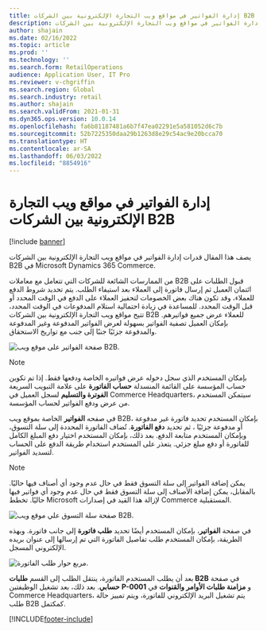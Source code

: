 ```yaml
---
title: إدارة الفواتير في مواقع ويب التجارة الإلكترونية بين الشركات B2B‬
description: يصف هذا المقال قدرات إدارة الفواتير في مواقع ويب التجارة الإلكترونية بين الشركات B2B‬ في Microsoft Dynamics 365 Commerce.
author: shajain
ms.date: 02/16/2022
ms.topic: article
ms.prod: ''
ms.technology: ''
ms.search.form: RetailOperations
audience: Application User, IT Pro
ms.reviewer: v-chgriffin
ms.search.region: Global
ms.search.industry: retail
ms.author: shajain
ms.search.validFrom: 2021-01-31
ms.dyn365.ops.version: 10.0.14
ms.openlocfilehash: fa6b81187481a6b7f47ea02291e5a581052d6c7b
ms.sourcegitcommit: 52b7225350daa29b1263d8e29c54ac9e20bcca70
ms.translationtype: HT
ms.contentlocale: ar-SA
ms.lasthandoff: 06/03/2022
ms.locfileid: "8854916"
---
```

# <a name="invoice-management-for-b2b-e-commerce-websites"></a>إدارة الفواتير في مواقع ويب التجارة الإلكترونية بين الشركات B2B‬

[!include [banner](../../includes/banner.md)]

يصف هذا المقال قدرات إدارة الفواتير في مواقع ويب التجارة الإلكترونية بين الشركات B2B‬ في Microsoft Dynamics 365 Commerce.

من الممارسات الشائعة للشركات التي تتعامل مع معاملات B2B قبول الطلبات على ائتمان العميل ثم إرسال فاتورة إلى العملاء بعد استيفاء الطلب. يتم تحديد شروط الدفع للعملاء، وقد تكون هناك بعض الخصومات لتحفيز العملاء على الدفع في الوقت المحدد أو قبل الوقت المحدد. للمساعدة في زيادة احتمالية استلام المدفوعات في الوقت المحدد، تتيح مواقع ويب التجارة الإلكترونية بين الشركات B2B‬ للعملاء عرض جميع فواتيرهم. بإمكان العميل تصفية الفواتير بسهولة لعرض الفواتير المدفوعة وغير المدفوعة والمدفوعة جزئيًا جنبًا إلى جنب مع تواريخ الاستحقاق.

![صفحة الفواتير على موقع ويب B2B.](../media/ViewInvoices.png)

> [!NOTE]
> بإمكان المستخدم الذي سجل دخوله عرض فواتيره الخاصة ودفعها فقط. إذا تم تكوين حساب المؤسسة على القائمة المنسدلة **حساب الفاتورة** على علامة التبويب السريعة **الفوترة والتسليم** لسجل العميل في Commerce Headquarters، سيتمكن المستخدم من عرض ودفع الفواتير لحساب المؤسسة.

في صفحه **الفواتير** الخاصة بموقع ويب B2B، بإمكان المستخدم تحديد فاتورة غير مدفوعة أو مدفوعة جزئيًا ، ثم تحديد **دفع الفاتورة**. تُضاف الفاتورة المحددة إلى سلة التسوق، وبإمكان المستخدم متابعة الدفع. بعد ذلك، بإمكان المستخدم اختيار دفع المبلغ الكامل للفاتورة أو دفع مبلغ جزئي. يتعذر على المستخدم استخدام طريقة الدفع على الحساب لتسديد الفواتير.

> [!NOTE]
> يمكن إضافة الفواتير إلى سلة التسوق فقط في حال عدم وجود أي أصناف فيها حاليًا. بالمقابل، يمكن إضافة الأصناف إلى سلة التسوق فقط في حال عدم وجود أي فواتير فيها حاليًا. تخطط Microsoft لإزالة هذا القيد في إصدارات Commerce المستقبلية.

![صفحة سلة التسوق علي موقع ويب B2B.](../media/PayInvoice.png)

في صفحة **الفواتير**، بإمكان المستخدم أيضًا تحديد **طلب فاتورة** إلى جانب فاتورة. وبهذه الطريقة، بإمكان المستخدم طلب تفاصيل الفاتورة التي تم إرسالها إلى عنوان بريده الإلكتروني المسجل.

![مربع حوار طلب الفاتورة.](../media/RequestInvoice2.png)

بعد أن يطلب المستخدم الفاتورة، ينتقل الطلب إلى القسم **طلبات B2B** في صفحة **حسابي**. بعد ذلك، بعد تشغيل الوظيفتين **P-0001** و **مزامنة طلبات الأوامر والقنوات** في Commerce Headquarters، يتم تشغيل البريد الإلكتروني للفاتورة، ويتم تمييز حالة طلب B2B كمكتمل.

[!INCLUDE[footer-include](../../includes/footer-banner.md)]
